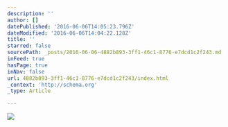 ```yaml
---
description: ''
author: []
datePublished: '2016-06-06T14:05:23.796Z'
dateModified: '2016-06-06T14:04:22.128Z'
title: ''
starred: false
sourcePath: _posts/2016-06-06-4882b893-3ff1-46c1-8776-e7dcd1c2f243.md
inFeed: true
hasPage: true
inNav: false
url: 4882b893-3ff1-46c1-8776-e7dcd1c2f243/index.html
_context: 'http://schema.org'
_type: Article

---
```

![](https://the-grid-user-content.s3-us-west-2.amazonaws.com/0534f3eb-d858-4453-9c43-84c37c9738d2.png)